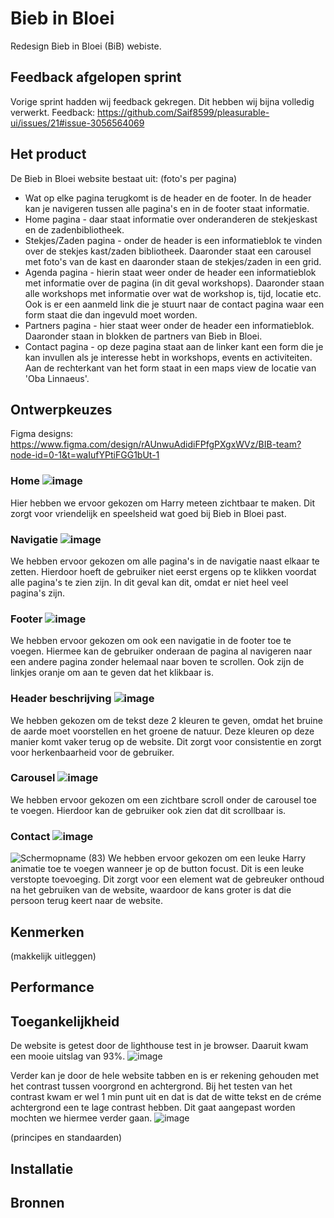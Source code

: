 # Bieb in Bloei
Redesign Bieb in Bloei (BiB) webiste.

## Feedback afgelopen sprint
Vorige sprint hadden wij feedback gekregen. Dit hebben wij bijna volledig verwerkt.
Feedback: https://github.com/Saif8599/pleasurable-ui/issues/21#issue-3056564069

## Het product
De Bieb in Bloei website bestaat uit:
(foto's per pagina)
- Wat op elke pagina terugkomt is de header en de footer. In de header kan je navigeren tussen alle pagina's en in de footer staat informatie.
- Home pagina - daar staat informatie over onderanderen de stekjeskast en de zadenbibliotheek.
- Stekjes/Zaden pagina - onder de header is een informatieblok te vinden over de stekjes kast/zaden bibliotheek. Daaronder staat een carousel met foto's van de kast en daaronder staan de stekjes/zaden in een grid.
- Agenda pagina - hierin staat weer onder de header een informatieblok met informatie over de pagina (in dit geval workshops). Daaronder staan alle workshops met informatie over wat de workshop is, tijd, locatie etc. Ook is er een aanmeld link die je stuurt naar de contact pagina waar een form staat die dan ingevuld moet worden.
- Partners pagina - hier staat weer onder de header een informatieblok. Daaronder staan in blokken de partners van Bieb in Bloei.
- Contact pagina - op deze pagina staat aan de linker kant een form die je kan invullen als je interesse hebt in workshops, events en activiteiten. Aan de rechterkant van het form staat in een maps view de locatie van 'Oba Linnaeus'.

## Ontwerpkeuzes
Figma designs: https://www.figma.com/design/rAUnwuAdidiFPfgPXgxWVz/BIB-team?node-id=0-1&t=waIufYPtiFGG1bUt-1

### Home ![image](https://github.com/user-attachments/assets/18337eb3-04b4-47fa-9433-caed783e0aa5)
Hier hebben we ervoor gekozen om Harry meteen zichtbaar te maken. Dit zorgt voor vriendelijk en speelsheid wat goed bij Bieb in Bloei past.

### Navigatie ![image](https://github.com/user-attachments/assets/f53ec82f-fa6d-4eb0-afcd-3d76f65a7c3b)
We hebben ervoor gekozen om alle pagina's in de navigatie naast elkaar te zetten. Hierdoor hoeft de gebruiker niet eerst ergens op te klikken voordat alle pagina's te zien zijn. In dit geval kan dit, omdat er niet heel veel pagina's zijn.

### Footer ![image](https://github.com/user-attachments/assets/24bf84d6-1b5c-42c4-a0e2-9907d7d0d899)
We hebben ervoor gekozen om ook een navigatie in de footer toe te voegen. Hiermee kan de gebruiker onderaan de pagina al navigeren naar een andere pagina zonder helemaal naar boven te scrollen.
Ook zijn de linkjes oranje om aan te geven dat het klikbaar is.

### Header beschrijving ![image](https://github.com/user-attachments/assets/c9a3b83f-c8a3-4f2b-aae5-c07fb86176f0)
We hebben gekozen om de tekst deze 2 kleuren te geven, omdat het bruine de aarde moet voorstellen en het groene de natuur. Deze kleuren op deze manier komt vaker terug op de website. Dit zorgt voor consistentie en zorgt voor herkenbaarheid voor de gebruiker.

### Carousel ![image](https://github.com/user-attachments/assets/07fe803a-b896-4917-b43f-48b0da2c50f3)
We hebben ervoor gekozen om een zichtbare scroll onder de carousel toe te voegen. Hierdoor kan de gebruiker ook zien dat dit scrollbaar is.

### Contact ![image](https://github.com/user-attachments/assets/d5bd0abf-e030-45d4-bb0d-5a5831099dff)
![Schermopname (83)](https://github.com/user-attachments/assets/557986aa-3d4e-431e-9b53-f6d498a9ea89)
We hebben ervoor gekozen om een leuke Harry animatie toe te voegen wanneer je op de button focust. Dit is een leuke verstopte toevoeging. Dit zorgt voor een element wat de gebreuker onthoud na het gebruiken van de website, waardoor de kans groter is dat die persoon terug keert naar de website.


## Kenmerken
(makkelijk uitleggen)

## Performance


## Toegankelijkheid
De website is getest door de lighthouse test in je browser. Daaruit kwam een mooie uitslag van 93%.
![image](https://github.com/user-attachments/assets/d16a8253-9a25-48cf-bff9-db972d6e3720)

Verder kan je door de hele website tabben en is er rekening gehouden met het contrast tussen voorgrond en achtergrond. Bij het testen van het contrast kwam er wel 1 min punt uit en dat is dat de witte tekst en de créme achtergrond een te lage contrast hebben. Dit gaat aangepast worden mochten we hiermee verder gaan.
![image](https://github.com/user-attachments/assets/58f361d5-f41b-4783-9811-61ebab4511d1)

(principes en standaarden)

## Installatie

## Bronnen
